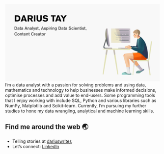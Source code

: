 <img src="https://github.com/dariusbtzc/dariusbtzc/blob/98a79658efb717bbdb94ab18ef0eba0f70d16d75/GitHub%20profile%20banner%20v2.png" alt="banner that says Darius Tay - data analyst, aspiring data scientist, content creator">
I’m a data analyst with a passion for solving problems and using data, mathematics and technology to help businesses make informed decisions, optimise processes and add value to end-users. Some programming tools that I enjoy working with include SQL, Python and various libraries such as NumPy, Matplotlib and Scikit-learn. Currently, I’m pursuing my further studies to hone my data wrangling, analytical and machine learning skills.


## Find me around the web 🌏
- Telling stories at <a href="https://dariuswrites.blog/">dariuswrites</a>
- Let’s connect: <a href="https://www.linkedin.com/in/darius-tay/">LinkedIn</a>
